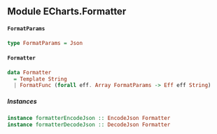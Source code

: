 ## Module ECharts.Formatter

#### `FormatParams`

``` purescript
type FormatParams = Json
```

#### `Formatter`

``` purescript
data Formatter
  = Template String
  | FormatFunc (forall eff. Array FormatParams -> Eff eff String)
```

##### Instances
``` purescript
instance formatterEncodeJson :: EncodeJson Formatter
instance formatterDecodeJson :: DecodeJson Formatter
```


